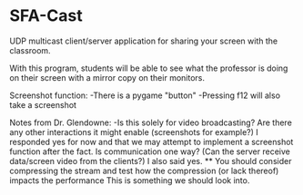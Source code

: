 # SFA-Cast
UDP multicast client/server application for sharing your screen with the classroom.

With this program, students will be able to see what the professor is doing on their screen with a mirror copy on their monitors.

Screenshot function:
-There is a pygame "button"
-Pressing f12 will also take a screenshot

Notes from Dr. Glendowne:
-Is this solely for video broadcasting? Are there any other interactions it might enable (screenshots for example?)
    I responded yes for now and that we may attempt to implement a screenshot function after the fact.
Is communication one way? (Can the server receive data/screen video from the clients?)
    I also said yes.
** You should consider compressing the stream and test how the compression (or lack thereof) impacts the performance
    This is something we should look into.
